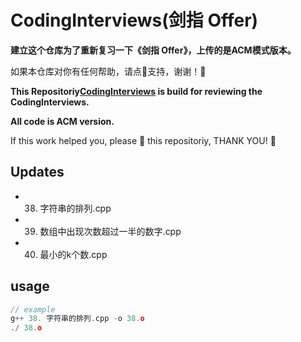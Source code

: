 # CodingInterviews(剑指 Offer)

**建立这个仓库为了重新复习一下《剑指 Offer》，上传的是ACM模式版本。**

如果本仓库对你有任何帮助，请点🌟支持，谢谢！🙏

**This Repositoriy[CodingInterviews](https://github.com/M3stark/CodingInterviews/) is build for reviewing  the CodingInterviews.**

**All code is ACM version.**

If this work helped you, please 🌟 this repositoriy, THANK YOU! 🙏



## Updates

  - 38. 字符串的排列.cpp
  - 39. 数组中出现次数超过一半的数字.cpp
  - 40. 最小的k个数.cpp



## usage

```c++
// example
g++ 38. 字符串的排列.cpp -o 38.o
./ 38.o
```

